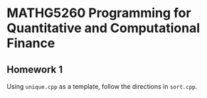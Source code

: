 # MATHG5260 Programming for Quantitative and Computational Finance

## Homework 1

Using `unique.cpp` as a template, follow the directions in `sort.cpp`.